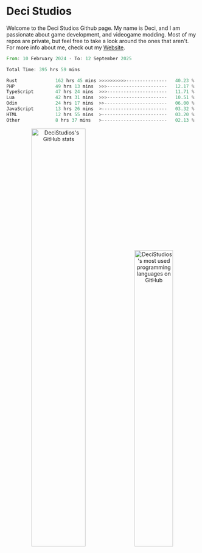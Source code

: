 # Deci Studios
Welcome to the Deci Studios Github page. My name is Deci, and I am passionate about game development, and videogame modding. Most of my repos are private, but feel free to take a look around the ones that aren't.
For more info about me, check out my <a href="https://decidev.co.uk" target="_blank">Website</a>.
<!--START_SECTION:waka-->

```rust
From: 10 February 2024 - To: 12 September 2025

Total Time: 395 hrs 59 mins

Rust              162 hrs 45 mins >>>>>>>>>>---------------   40.23 %
PHP               49 hrs 13 mins  >>>----------------------   12.17 %
TypeScript        47 hrs 24 mins  >>>----------------------   11.71 %
Lua               42 hrs 31 mins  >>>----------------------   10.51 %
Odin              24 hrs 17 mins  >>-----------------------   06.00 %
JavaScript        13 hrs 26 mins  >------------------------   03.32 %
HTML              12 hrs 55 mins  >------------------------   03.20 %
Other             8 hrs 37 mins   >------------------------   02.13 %
```

<!--END_SECTION:waka-->
<p align="center">
  <a href="https://github.com/anuraghazra/github-readme-stats" target="_blank"><img src="https://github-readme-stats.vercel.app/api?username=decistudios&show_icons=true&count_private=true&theme=omni&hide_border=true" alt="DeciStudios's GitHub stats" width="53.1%" /></a>
  <a href="https://github.com/anuraghazra/github-readme-stats" target="_blank"><img width="44.7%" src="https://github-readme-stats.vercel.app/api/top-langs/?username=decistudios&theme=omni&layout=compact&hide_border=true&langs_count=6" alt="DeciStudios's most used programming languages on GitHub" /></a>
</p>


